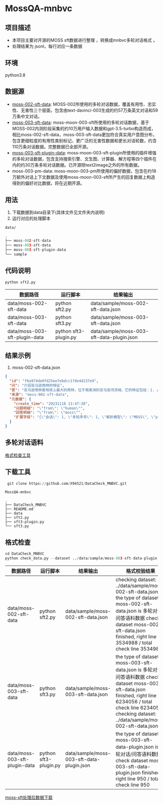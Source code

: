 # MossQA-mnbvc

## 项目描述
- 本项目主要对开源的MOSS sft数据进行整理 ，转换成mnbvc多轮对话格式 。
- 处理结果为 jsonl，每行对应一条数据

## 环境
python3.8

## 数据源
+ [moss-002-sft-data](https://huggingface.co/datasets/fnlp/moss-002-sft-data): MOSS-002所使用的多轮对话数据，覆盖有用性、忠实性、无害性三个层面，包含由text-davinci-003生成的约57万条英文对话和59万条中文对话。
+ [moss-003-sft-data](https://github.com/OpenLMLab/MOSS/tree/main/SFT_data): moss-moon-003-sft所使用的多轮对话数据，基于MOSS-002内测阶段采集的约10万用户输入数据和gpt-3.5-turbo构造而成，相比moss-002-sft-data，moss-003-sft-data更加符合真实用户意图分布，包含更细粒度的有用性类别标记、更广泛的无害性数据和更长对话轮数，约含110万条对话数据。完整数据已全部开源。
+ [moss-003-sft-plugin-data](https://github.com/OpenLMLab/MOSS/tree/main/SFT_data/conversations/conversation_with_plugins): moss-moon-003-sft-plugin所使用的插件增强的多轮对话数据，包含支持搜索引擎、文生图、计算器、解方程等四个插件在内的约30万条多轮对话数据。已开源除text2image之外的所有数据。
+ moss-003-pm-data: moss-moon-003-pm所使用的偏好数据，包含在约18万额外对话上下文数据及使用moss-moon-003-sft所产生的回复数据上构造得到的偏好对比数据，将在近期开源。

## 用法
1. 下载数据到data目录下(具体文件见文件夹内说明)
2. 运行对应的处理脚本

`data/`
```python
.
├── moss-002-sft-data
├── moss-003-sft-data
├── moss-003-sft-plugin-data
└── sample

```


## 代码说明
```
python sft2.py
```

| 数据路径                   | 运行脚本           | 结果输出                                      |
|------------------------|----------------|-------------------------------------------|
| data/moss-002-sft-data | python sft2.py | data/sample/moss-002-sft-data.json        |
| data/moss-003-sft-data | python sft3.py | data/sample/moss-003-sft-data.json        |
| data/moss-003-sft-plugin-data |  python sft3-plugin.py              | data/sample/moss-003-sft-data-plugin.json |


## 结果示例
1. moss-002-sft-data.json

```json
{
  "id": "f6a974de0fd25ee7ebdcc17de4d237e9",
  "问": "介绍亚马逊雨林的特征",
  "答": "亚马逊雨林是地球上最大的雨林，位于南美洲的亚马逊河流域。它的特征包括：1. 占地面积约5.5万平方公里，覆盖了南美洲的九个国家和地区；2. 雨林中有大量的动植物种，其中约有40万种植物、3万种脊椎动物；3. 大自然的废弃物可以被有效利用，例如水果和木材；4. 它是全球气候系统的重要组成部分，能够帮助减少温室气体排放量",
  "来源": "moss-002-sft-data",
  "元数据": {
    "create_time": "20231118 13:47:38",
    "问题明细": "\"from\": \"human\"",
    "回答明细": "\"from\": \"moss\"",
    "扩展字段": "{\"会话\": 1, \"多轮序号\": 1, \"解析模型\": \"MOSS\", \"prefix\": \"MOSS is an AI assistant developed by the FudanNLP Lab and Shanghai AI Lab. Below is a conversation between MOSS and human.\", \"原始文件名\": \"zh_helpfulness.json\"}"
  }
}
```


## 多轮对话语料

[格式检查工具](https://github.com/X94521/DataCheck_MNBVC)



## 下载工具
```python
 git clone https://github.com/X94521/DataCheck_MNBVC.git
```

`MossQA-mnbvc`
```
.
├── DataCheck_MNBVC
├── README.md
├── data
├── sft2.py
├── sft3-plugin.py
└── sft3.py
```

## 格式检查
```python
cd DataCheck_MNBVC
python check_data.py --dataset ../data/sample/moss-003-sft-data-plugin.json
```


| 数据路径                   | 运行脚本           | 结果输出                                      | 格式校验结果                                                                                                                                                                                                         |
|------------------------|----------------|-------------------------------------------|----------------------------------------------------------------------------------------------------------------------------------------------------------------------------------------------------------------|
| data/moss-002-sft-data | python sft2.py | data/sample/moss-002-sft-data.json        | checking dataset: ../data/sample/moss-002-sft-data.json the type of dataset moss-002-sft-data.json is 多轮对话/问答语料数据 check dataset moss-002-sft-data.json finished, right line 3534988 / total check line 3534988 |
| data/moss-003-sft-data | python sft3.py | data/sample/moss-003-sft-data.json        | the type of dataset moss-003-sft-data.json is 多轮对话/问答语料数据 check dataset moss-003-sft-data.json finished, right line 6234056 / total check line 6234056 checking dataset: ../data/sample/moss-002-sft-data.json |
| data/moss-003-sft-plugin-data |  python sft3-plugin.py              | data/sample/moss-003-sft-data-plugin.json | the type of dataset moss-003-sft-data-plugin.json is 多轮对话/问答语料数据 check dataset moss-003-sft-data-plugin.json finished, right line 950 / total check line 950                                                   |


[moss-sft处理后数据下载](https://1drv.ms/f/s!AuPutNFHzxWBkVQ4ADmT-1GRlW6c?e=8zAp88)